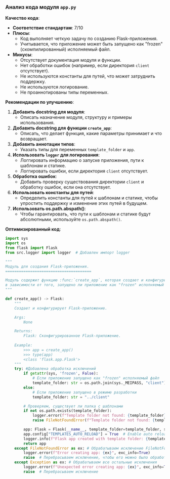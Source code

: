 ### **Анализ кода модуля `app.py`**

**Качество кода**:
- **Соответствие стандартам**: 7/10
- **Плюсы**:
    - Код выполняет четкую задачу по созданию Flask-приложения.
    - Учитывается, что приложение может быть запущено как "frozen" (скомпилированный) исполняемый файл.
- **Минусы**:
    - Отсутствует документация модуля и функции.
    - Нет обработки ошибок (например, если директория `client` отсутствует).
    - Не используются константы для путей, что может затруднить поддержку.
    - Не используются логирование.
    - Не проаннотированы типы переменных.

**Рекомендации по улучшению**:

1.  **Добавить docstring для модуля**:
    - Описать назначение модуля, структуру и примеры использования.
2.  **Добавить docstring для функции `create_app`**:
    - Описать, что делает функция, какие параметры принимает и что возвращает.
3.  **Добавить аннотации типов**:
    - Указать типы для переменных `template_folder` и `app`.
4.  **Использовать `logger` для логирования**:
    - Логгировать информацию о запуске приложения, пути к шаблонам и статике.
    - Логгировать ошибки, если директория `client` отсутствует.
5.  **Обработка ошибок**:
    - Добавить проверку существования директории `client` и обработку ошибок, если она отсутствует.
6.  **Использовать константы для путей**:
    - Определить константы для путей к шаблонам и статике, чтобы упростить поддержку и изменение этих путей в будущем.
7.  **Использовать os.path.abspath()**:
    - Чтобы гарантировать, что пути к шаблонам и статике будут абсолютными, используйте `os.path.abspath()`.

**Оптимизированный код**:

```python
import sys
import os
from flask import Flask
from src.logger import logger  # Добавлен импорт logger

"""
Модуль для создания Flask-приложения.
======================================

Модуль содержит функцию :func:`create_app`, которая создает и конфигурирует Flask-приложение
в зависимости от того, запущено ли приложение как "frozen" исполняемый файл или нет.
"""

def create_app() -> Flask:
    """
    Создает и конфигурирует Flask-приложение.

    Args:
        None

    Returns:
        Flask: Сконфигурированное Flask-приложение.
    
    Example:
        >>> app = create_app()
        >>> type(app)
        <class 'flask.app.Flask'>
    """
    try: #Добавлена обработка исключений
        if getattr(sys, 'frozen', False):
            # Если приложение запущено как "frozen" исполняемый файл
            template_folder: str = os.path.join(sys._MEIPASS, "client")
        else:
            # Если приложение запущено в режиме разработки
            template_folder: str = "../client"

        # Проверяем, существует ли папка с шаблонами
        if not os.path.exists(template_folder):
            logger.error(f"Template folder not found: {template_folder}") # Используем logger.error для логирования ошибок
            raise FileNotFoundError(f"Template folder not found: {template_folder}")

        app: Flask = Flask(__name__, template_folder=template_folder, static_folder=f"{template_folder}/static")
        app.config["TEMPLATES_AUTO_RELOAD"] = True  # Enable auto reload in debug mode
        logger.info(f"Flask app created with template folder: {template_folder}")  # Используем logger.info для логирования информации
        return app
    except FileNotFoundError as ex: # Обрабатываем исключение FileNotFoundError
        logger.error(f"Error creating app: {ex}", exc_info=True)
        raise  # Перебрасываем исключение, чтобы его можно было обработать выше
    except Exception as ex: # Обрабатываем все остальные исключения
        logger.error(f"Unexpected error creating app: {ex}", exc_info=True)
        raise  # Перебрасываем исключение